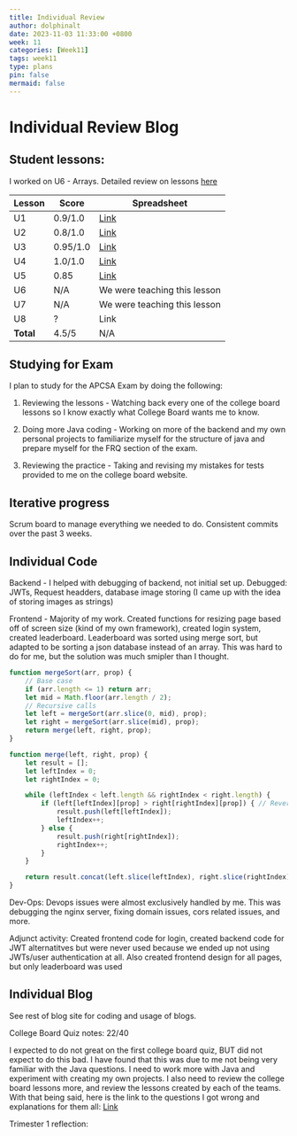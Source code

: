 ```yaml
---
title: Individual Review
author: dolphinalt
date: 2023-11-03 11:33:00 +0800
week: 11
categories: [Week11]
tags: week11
type: plans
pin: false
mermaid: false
---
```


# Individual Review Blog

## Student lessons:

I worked on U6 - Arrays. Detailed review on lessons [here](https://github.com/dolphinalt/APCSA-Pages/issues/3)

| Lesson | Score | Spreadsheet |
| --- | --- | --- |
| U1 | 0.9/1.0 | [Link](https://docs.google.com/spreadsheets/d/1sfd2V18fgzKQJREfusTLqHkfqY54qJfiTN_cHmvfj-k/edit#gid=781778514) |
| U2 | 0.8/1.0 | [Link](https://docs.google.com/spreadsheets/d/1q-zyhdHc9oFvWG7RMvuQVVKMQ8BjdNOyaAEbmjY4xEs/edit#gid=1846745372) |
| U3 | 0.95/1.0 | [Link](https://docs.google.com/spreadsheets/u/2/d/1sfd2V18fgzKQJREfusTLqHkfqY54qJfiTN_cHmvfj-k/edit#gid=781778514) |
| U4 | 1.0/1.0 | [Link](https://docs.google.com/spreadsheets/d/1reH2rO8kZSXO-6_C0YnWGrSvvaeDE18OmsW1VkLYVeI/edit#gid=0) |
| U5 | 0.85 | [Link](https://docs.google.com/spreadsheets/d/1reH2rO8kZSXO-6_C0YnWGrSvvaeDE18OmsW1VkLYVeI/edit#gid=248984290) |
| U6 | N/A | We were teaching this lesson |
| U7 | N/A | We were teaching this lesson |
| U8 | ? | Link |
| **Total** | 4.5/5 | N/A |

## Studying for Exam

I plan to study for the APCSA Exam by doing the following:

1. Reviewing the lessons - Watching back every one of the college board lessons so I know exactly what College Board wants me to know.

2. Doing more Java coding - Working on more of the backend and my own personal projects to familiarize myself for the structure of java and prepare myself for the FRQ section of the exam.

3. Reviewing the practice - Taking and revising my mistakes for tests provided to me on the college board website.

## Iterative progress

Scrum board to manage everything we needed to do. Consistent commits over the past 3 weeks.

## Individual Code

Backend - I helped with debugging of backend, not initial set up. Debugged: JWTs, Request headders, database image storing (I came up with the idea of storing images as strings)

Frontend - Majority of my work. Created functions for resizing page based off of screen size (kind of my own framework), created login system, created leaderboard. Leaderboard was sorted using merge sort, but adapted to be sorting a json database instead of an array. This was hard to do for me, but the solution was much smipler than I thought.

```js
function mergeSort(arr, prop) {
    // Base case
    if (arr.length <= 1) return arr;
    let mid = Math.floor(arr.length / 2);
    // Recursive calls
    let left = mergeSort(arr.slice(0, mid), prop);
    let right = mergeSort(arr.slice(mid), prop);
    return merge(left, right, prop);
}

function merge(left, right, prop) {
    let result = [];
    let leftIndex = 0;
    let rightIndex = 0;

    while (leftIndex < left.length && rightIndex < right.length) {
        if (left[leftIndex][prop] > right[rightIndex][prop]) { // Reverse the comparison for greatest to least
            result.push(left[leftIndex]);
            leftIndex++;
        } else {
            result.push(right[rightIndex]);
            rightIndex++;
        }
    }

    return result.concat(left.slice(leftIndex), right.slice(rightIndex));
}
```

Dev-Ops: Devops issues were almost exclusively handled by me. This was debugging the nginx server, fixing domain issues, cors related issues, and more.

Adjunct activity: Created frontend code for login, created backend code for JWT alternatitves but were never used because we ended up not using JWTs/user authentication at all. Also created frontend design for all pages, but only leaderboard was used

## Individual Blog

See rest of blog site for coding and usage of blogs.

College Board Quiz notes: 22/40

I expected to do not great on the first college board quiz, BUT did not expect to do this bad. I have found that this was due to me not being very familiar with the Java questions. I need to work more with Java and experiment with creating my own projects. I also need to review the college board lessons more, and review the lessons created by each of the teams. With that being said, here is the link to the questions I got wrong and explanations for them all: [Link](https://github.com/dolphinalt/APCSA-Pages/issues/4)

Trimester 1 reflection: 